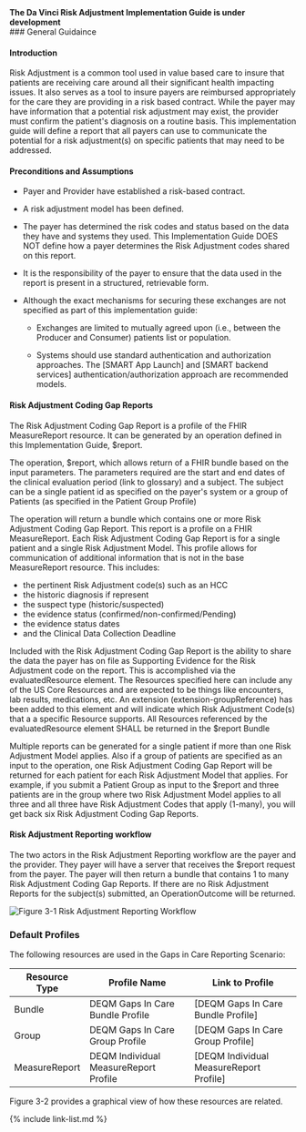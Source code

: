 
<div markdown="1" class="bg-info">
<b>The Da Vinci Risk Adjustment Implementation Guide is under development</b>
</div>
### General Guidaince

#### Introduction

Risk Adjustment is a common tool used in value based care to insure that patients are receiving care around all their significant health impacting issues.  It also serves as a tool to insure payers are reimbursed appropriately for the care they are providing in a risk based contract.  While the payer may have information that a potential risk adjustment may exist, the provider must confirm the patient's diagnosis on a routine basis.  This implementation guide will define a report that all payers can use to communicate the potential for a risk adjustment(s) on specific patients that may need to be addressed.

#### Preconditions and Assumptions
- Payer and Provider have established a risk-based contract.
- A risk adjustment model has been defined.
- The payer has determined the risk codes and status based on the data they have and systems they used. This Implementation Guide DOES NOT define how a payer determines the Risk Adjustment codes shared on this report.
- It is the responsibility of the payer to ensure that the data used in the report is present in a structured, retrievable form.
-  Although the exact mechanisms for securing these exchanges are not specified as part of this implementation guide:

    -  Exchanges are limited to mutually agreed upon (i.e., between the Producer and Consumer) patients list or population.

    -  Systems should use standard authentication and authorization approaches.  The [SMART App Launch] and [SMART backend services] authentication/authorization approach are recommended models.


#### Risk Adjustment Coding Gap Reports
The Risk Adjustment Coding Gap Report is a profile of the FHIR MeasureReport resource.  It can be generated by an operation defined in this Implementation Guide, $report.

The operation,  $report, which allows return of a FHIR bundle based on the input parameters.  The parameters required are the start and end dates of the clinical evaluation period (link to glossary) and a subject.  The subject can be a single patient id as specified on the payer's system or a group of Patients (as specified in the Patient Group Profile)

The operation will return a bundle which contains one or more Risk Adjustment Coding Gap Report.  This report is a profile on a FHIR MeasureReport.  Each Risk Adjustment Coding Gap Report is for a single patient and a single Risk Adjustment Model.  This profile allows for communication of additional information that is not in the base MeasureReport resource.  This includes:
- the pertinent Risk Adjustment code(s) such as an HCC
- the historic diagnosis if represent
- the suspect type (historic/suspected)
- the evidence status (confirmed/non-confirmed/Pending)
- the evidence status dates
- and the Clinical Data Collection Deadline

Included with the Risk Adjustment Coding Gap Report is the ability to share the data the payer has on file as Supporting Evidence for the Risk Adjustment code on the report.  This is accomplished via the evaluatedResource element. The Resources specified here can include any of the US Core Resources and are expected to be things like encounters, lab results, medications, etc.  An extension (extension-groupReference) has been added to this element and  will indicate which Risk Adjustment Code(s) that a a specific Resource supports.  All Resources referenced by the evaluatedResource element SHALL be returned in the $report Bundle

Multiple reports can be generated for a single patient if more than one Risk Adjustment Model applies.  Also if a group of patients are specified as an input to the operation, one Risk Adjustment Coding Gap Report will be returned for each patient for each Risk Adjustment Model that applies.  For example, if you submit a Patient Group as input to the $report and three patients are in the group where two Risk Adjustment Model applies to all three and all three have Risk Adjustment Codes that apply (1-many), you will get back six Risk Adjustment Coding Gap Reports.


#### Risk Adjustment Reporting workflow

The two actors in the Risk Adjustment Reporting workflow are the payer and the provider.  They payer will have a server that receives the $report request from the payer.  The payer will then return a bundle that contains 1 to many Risk Adjustment Coding Gap Reports. If there are no Risk Adjustment Reports for the subject(s) submitted, an OperationOutcome will be returned.

<img src="risk-adjustment-gaps-workflow.png" alt="Figure 3-1 Risk Adjustment Reporting Workflow" class="img-responsive img-rounded center-block"/>

### Default Profiles

The following resources are used in the Gaps in Care Reporting Scenario:

|Resource Type|Profile Name|Link to Profile|
|---|---|---|
|Bundle|DEQM Gaps In Care Bundle Profile|[DEQM Gaps In Care Bundle Profile]|
|Group|DEQM Gaps In Care Group Profile|[DEQM Gaps In Care Group Profile]|
|MeasureReport|DEQM Individual MeasureReport Profile|[DEQM Individual MeasureReport Profile]|

Figure 3-2 provides a graphical view of how these resources are related.


{% include link-list.md %}
